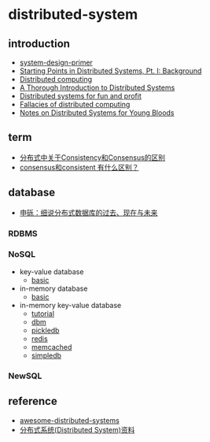 # distributed-system

## introduction

- [system-design-primer](https://github.com/donnemartin/system-design-primer)
- [Starting Points in Distributed Systems, Pt. I: Background](https://augescens.com/2014/01/18/dist-systems-starting-pts-i/)
- [Distributed computing](https://en.wikipedia.org/wiki/Distributed_computing)
- [A Thorough Introduction to Distributed Systems](https://hackernoon.com/a-thorough-introduction-to-distributed-systems-3b91562c9b3c)
- [Distributed systems for fun and profit](http://book.mixu.net/distsys/single-page.html)
- [Fallacies of distributed computing](https://en.wikipedia.org/wiki/Fallacies_of_distributed_computing)
- [Notes on Distributed Systems for Young Bloods](https://wenku.baidu.com/view/2ed750eeaf1ffc4fff47ac70.html)

## term

- [分布式中关于Consistency和Consensus的区别](https://www.cnblogs.com/simon0227/archive/2012/05/08/2490149.html)
- [consensus和consistent 有什么区别？](https://www.zhihu.com/question/40588186)

## database

- [申砾：细说分布式数据库的过去、现在与未来](https://zhuanlan.zhihu.com/p/26676711)

### RDBMS

### NoSQL

- key-value database
  - [basic](https://github.com/gaoxinge/distributed-system/tree/master/NoSQL/key-value%20database)
- in-memory database
  - [basic](https://github.com/gaoxinge/distributed-system/tree/master/NoSQL/in-memory%20database)
- in-memory key-value database
  - [tutorial](https://github.com/gaoxinge/distributed-system/tree/master/NoSQL/in-memory%20key-value%20database%20tutorial)
  - [dbm](https://github.com/gaoxinge/distributed-system/tree/master/NoSQL/dbm)
  - [pickledb](https://github.com/gaoxinge/distributed-system/tree/master/NoSQL/pickledb)
  - [redis](https://github.com/gaoxinge/distributed-system/tree/master/NoSQL/redis)
  - [memcached](https://github.com/gaoxinge/distributed-system/tree/master/NoSQL/memcached)
  - [simpledb](https://github.com/gaoxinge/distributed-system/tree/master/NoSQL/simpledb)
  
### NewSQL

## reference

- [awesome-distributed-systems](https://github.com/theanalyst/awesome-distributed-systems)
- [分布式系统(Distributed System)资料](https://github.com/ty4z2008/Qix/blob/master/ds.md)